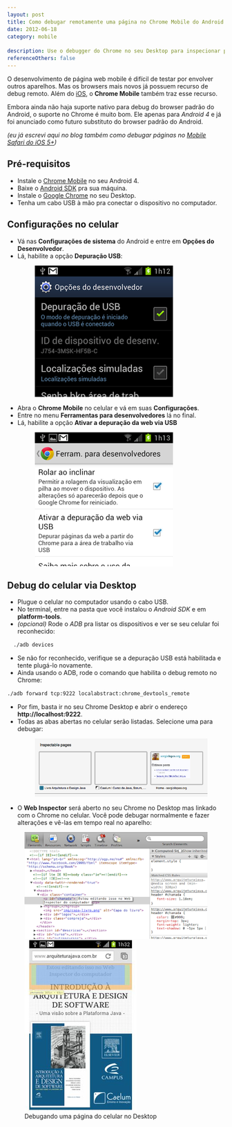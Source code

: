```yaml
---
layout: post
title: Como debugar remotamente uma página no Chrome Mobile do Android
date: 2012-06-18
category: mobile

description: Use o debugger do Chrome no seu Desktop para inspecionar página rodando no Chrome Mobile do Android.
referenceOthers: false
---
```


O desenvolvimento de página web mobile é difícil de testar por envolver outros aparelhos. Mas os browsers mais novos já possuem recurso de debug remoto. Além do [iOS](/debug-mobile-safari-ios/ 'Meu post sobre remote debug no iOS 5'), o **Chrome Mobile** também traz esse recurso.

Embora ainda não haja suporte nativo para debug do browser padrão do Android, o suporte no Chrome é muito bom. Ele apenas para *Android 4* e já foi anunciado como futuro substituto do browser padrão do Android.

*(eu já escrevi aqui no blog também como debugar páginas no [Mobile Safari do iOS 5+](/debug-mobile-safari-ios/ 'Meu post sobre remote debug no iOS 5'))*

## Pré-requisitos

* Instale o [Chrome Mobile](https://play.google.com/store/apps/details?id=com.android.chrome) no seu Android 4.
* Baixe o [Android SDK](http://developer.android.com/sdk/index.html) pra sua máquina.
* Instale o [Google Chrome](http://www.google.com/chrome) no seu Desktop.
* Tenha um cabo USB à mão pra conectar o dispositivo no computador.

## Configurações no celular

* Vá nas **Configurações de sistema** do Android e entre em **Opções do Desenvolvedor**.
* Lá, habilite a opção **Depuração USB**:
  <figure>
    <img src="/img/posts/debug-chrome-mobile/debug-usb.png" alt="Habilite depuração de USB.">
  </figure>
* Abra o **Chrome Mobile** no celular e vá em suas **Configurações**.
* Entre no menu **Ferramentas para desenvolvedores** lá no final.
* Lá, habilite a opção **Ativar a depuração da web via USB**
  <figure>
    <img src="/img/posts/debug-chrome-mobile/debug-web.png" alt="Habilite depuração da web via USB.">
  </figure>

## Debug do celular via Desktop

* Plugue o celular no computador usando o cabo USB.
* No terminal, entre na pasta que você instalou o *Android SDK* e em **platform-tools**.
* *(opcional)* Rode o *ADB* pra listar os dispositivos e ver se seu celular foi reconhecido:

```bash
  ./adb devices
```

* Se não for reconhecido, verifique se a depuração USB está habilitada e tente plugá-lo novamente.
* Ainda usando o ADB, rode o comando que habilita o debug remoto no Chrome:

```bash
./adb forward tcp:9222 localabstract:chrome_devtools_remote
```

* Por fim, basta ir no seu Chrome Desktop e abrir o endereço **http://localhost:9222**.
* Todas as abas abertas no celular serão listadas. Selecione uma para debugar:
  <figure>
    <img src="/img/posts/debug-chrome-mobile/pages.png" alt="Escolha uma das abas abertas para debugar.">
  </figure>
* O **Web Inspector** será aberto no seu Chrome no Desktop mas linkado com o Chrome no celular. Você pode debugar normalmente e fazer alterações e vê-las em tempo real no aparelho:

<figure>
	<img src="/img/posts/debug-chrome-mobile/web-inspector.png" alt="O Web Inspector aberto no Chrome Desktop.">
	<img src="/img/posts/debug-chrome-mobile/remote-debug.jpg" alt="A página no Chrome Mobile sendo alterada em real-time.">
	<figcaption>Debugando uma página do celular no Desktop</figcaption>
</figure>
